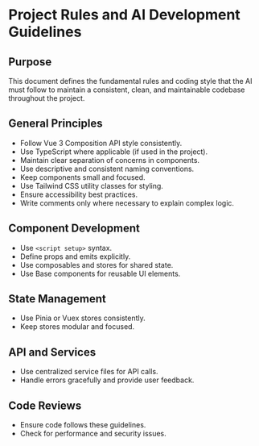 # Project Rules and AI Development Guidelines

## Purpose
This document defines the fundamental rules and coding style that the AI must follow to maintain a consistent, clean, and maintainable codebase throughout the project.

## General Principles
- Follow Vue 3 Composition API style consistently.
- Use TypeScript where applicable (if used in the project).
- Maintain clear separation of concerns in components.
- Use descriptive and consistent naming conventions.
- Keep components small and focused.
- Use Tailwind CSS utility classes for styling.
- Ensure accessibility best practices.
- Write comments only where necessary to explain complex logic.

## Component Development
- Use `<script setup>` syntax.
- Define props and emits explicitly.
- Use composables and stores for shared state.
- Use Base components for reusable UI elements.

## State Management
- Use Pinia or Vuex stores consistently.
- Keep stores modular and focused.

## API and Services
- Use centralized service files for API calls.
- Handle errors gracefully and provide user feedback.

## Code Reviews
- Ensure code follows these guidelines.
- Check for performance and security issues.